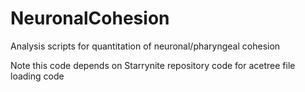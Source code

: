 # NeuronalCohesion
Analysis scripts for quantitation of neuronal/pharyngeal cohesion

Note this code depends on Starrynite repository code for acetree file loading code
